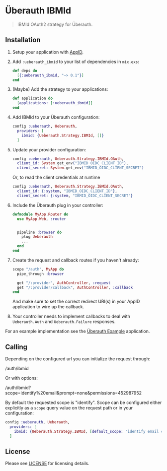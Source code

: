 # Überauth IBMId

> IBMId OAuth2 strategy for Überauth.

## Installation

1. Setup your application with [AppID](https://cloud.ibm.com/docs/appid).

1. Add `:ueberauth_ibmid` to your list of dependencies in `mix.exs`:

   ```elixir
   def deps do
     [{:ueberauth_ibmid, "~> 0.1"}]
   end
   ```

1. (Maybe) Add the strategy to your applications:

   ```elixir
   def application do
     [applications: [:ueberauth_ibmid]]
   end
   ```

1. Add IBMId to your Überauth configuration:

   ```elixir
   config :ueberauth, Ueberauth,
     providers: [
       ibmid: {Ueberauth.Strategy.IBMId, []}
     ]
   ```

1. Update your provider configuration:

   ```elixir
   config :ueberauth, Ueberauth.Strategy.IBMId.OAuth,
     client_id: System.get_env("IBMID_OIDC_CLIENT_ID"),
     client_secret: System.get_env("IBMID_OIDC_CLIENT_SECRET")
   ```

   Or, to read the client credentials at runtime

   ```elixir
   config :ueberauth, Ueberauth.Strategy.IBMId.OAuth,
     client_id: {:system, "IBMID_OIDC_CLIENT_ID"},
     client_secret: {:system, "IBMID_OIDC_CLIENT_SECRET"}
   ```

1. Include the Überauth plug in your controller:

   ```elixir
   defmodule MyApp.Router do
     use MyApp.Web, :router


     pipeline :browser do
       plug Ueberauth
       ...
     end
   end
   ```

1. Create the request and callback routes if you haven't already:

   ```elixir
   scope "/auth", MyApp do
     pipe_through :browser

     get "/:provider", AuthController, :request
     get "/:provider/callback", AuthController, :callback
   end
   ```

   And make sure to set the correct redirect URI(s) in your AppID application to wire up the callback.

1. Your controller needs to implement callbacks to deal with `Ueberauth.Auth` and `Ueberauth.Failure` responses.

For an example implementation see the [Überauth Example](https://github.com/ueberauth/ueberauth_example) application.

## Calling

Depending on the configured url you can initialize the request through:

/auth/ibmid

Or with options:

/auth/ibmid?scope=identify%20email&prompt=none&permissions=452987952

By default the requested scope is "identify". Scope can be configured either explicitly as a `scope` query value on the request path or in your configuration:

```elixir
config :ueberauth, Ueberauth,
  providers: [
    ibmid: {Ueberauth.Strategy.IBMId, [default_scope: "identify email connections guilds"]}
  ]
```

## License

Please see [LICENSE](https://github.com/schwarz/ueberauth_ibmid/blob/master/LICENSE) for licensing details.
